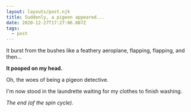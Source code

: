 ```yaml
---
layout: layouts/post.njk
title: Suddenly, a pigeon appeared...
date: 2020-12-27T17:27:06.887Z
tags:
  - post
---
```

It burst from the bushes like a feathery aeroplane, flapping, flapping, and then...

**It pooped on my head.**

Oh, the woes of being a pigeon detective.

I'm now stood in the laundrette waiting for my clothes to finish washing.

*The end (of the spin cycle).*